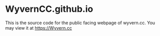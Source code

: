 # WyvernCC.github.io
This is the source code for the public facing webpage of wyvern.cc.  You may view it at https://Wyvern.cc
